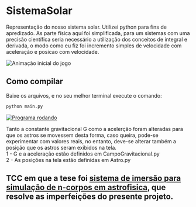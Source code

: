 # SistemaSolar
Representação do nosso sistema solar.
Utilizei python para fins de apredizado. As parte física aquí foi simplificada, para um sistemas com uma precisão científica seria necessário a utilização dos conceitos de integral e derivada, o modo como eu fiz foi incremento simples de velocidade com aceleração e posicao com velocidade.


![Animação inicial do jogo](./Arquivos/animacao.gif "Animação inicial do jogo")

## Como compilar
Baixe os arquivos, e no seu melhor terminal execute o comando:
  ```bash
  python main.py
  ```

[![Programa rodando]()](https://user-images.githubusercontent.com/57491372/180504110-cb9f38dc-7f78-4b67-8234-05c844e22f0f.mp4)

Tanto a constante gravitacional G como a acelerção foram alteradas para que os astros se movessem desta forma, caso queira, pode-se experimentar com valores reais, no entanto, deve-se alterar também a posição que os astros seram exibidos na tela.
<br/>
1 - G e a aceleração estão definidos em CampoGravitacional.py
<br/>
2 - As posições na tela estão definidas em Astro.py

## TCC em que a tese foi [sistema de imersão para simulação de n-corpos em astrofisica](https://www1.univap.br/marketing/publico/ipd/fisica-astronomia/mestrado/Luiz.pdf), que resolve as imperfeições do presente projeto.
